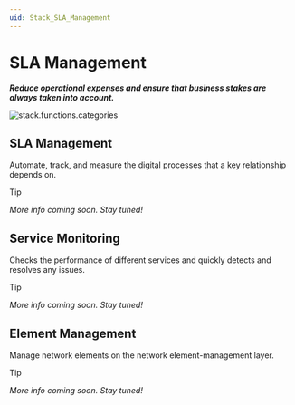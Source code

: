 ```yaml
---
uid: Stack_SLA_Management
---
```


# SLA Management

***Reduce operational expenses and ensure that business stakes are always taken into account.***

![stack.functions.categories](~/dataminer-overview/images/stack_SLA_management.png)

## SLA Management

Automate, track, and measure the digital processes that a key relationship depends on.

> [!TIP]
>
> *More info coming soon. Stay tuned!*

## Service Monitoring

Checks the performance of different services and quickly detects and resolves any issues.

> [!TIP]
>
> *More info coming soon. Stay tuned!*

## Element Management

Manage network elements on the network element-management layer.

> [!TIP]
>
> *More info coming soon. Stay tuned!*
